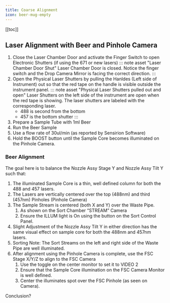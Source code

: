 ```yaml
---
title: Coarse Alignment
icon: beer-mug-empty
---
```



<!-- filename: /influx-flight/flight-03-optics/flight-03-optics-03-coarse.md -->

<!-- Reference Links -->
<!-- Usage -->
<!-- [img-label]: ./assets/filename.png -->
<!-- ![Caption Text][img-label] -->
<!-- Assets -->

<!-- URLs -->

<!-- End Ref Links -->


[[toc]]

## Laser Alignment with Beer and Pinhole Camera

1.  Close the Laser Chamber Door and activate the Finger Switch to open Electronic Shutters (if using the 671 or new lasers)
    ::: note asset "Laser Chamber Door Shut"
    Laser Chamber Door is closed. Notice the finger switch and the Drop Camera Mirror is facing the correct direction.
    :::
2.  Open the Physical Laser Shutters by pulling the Hanldes (Left side of Instrument) out so that the red tape on the handle is visible outside the instrument panel.
    ::: note asset "Physical Laser Shutters pulled out and open"
    Laser Shutters on the left side of the instrument are open when the red tape is showing. The laser shutters are labeled with the corresponding laser.
    -   488 is second from the bottom
    -   457 is the bottom shutter
    :::
3.  Prepare a Sample Tube with 1ml Beer 
4.  Run the Beer Sample
5.  Use a flow rate of 30ul/min (as reported by Sensirion Software)
6.  Hold the BOOST button until the Sample Core becomes illuminated on the Pinhole Camera. 

### Beer Alignment

The goal here is to balance the Nozzle Assy Stage Y and Nozzle Assy Tilt Y such that:
1.  The illuminated Sample Core is a thin, well defined column for both the 488 and 457 lasers.
2.  The Lasers are vertically centered over the top (488nm) and third (457nm) Pinholes (Pinhole Camera)
3.  The Sample Stream is centered (both X and Y) over the Waste Pipe. 
    1.  As shown on the Sort Chamber “STREAM” Camera
    2.  Ensure the ILLUM light is On using the button on the Sort Control Panel. 
4.  Slight Adjustment of the Nozzle Assy Tilt Y in either direction has the same visual effect on sample core for both the 488nm and 457nm lasers.
5.  Sorting Note: The Sort Streams on the left and right side of the Waste Pipe are well illuminated.
6.  After alignment using the Pinhole Camera is complete, use the FSC Stage X/Y/Z to align to the FSC Camera
    1.  Use the toggle on the center monitor to set it to VIDEO 2
    2.  Ensure that the Sample Core illumination on the FSC Camera Monitor is well defined.
    2.  Center the illuminates spot over the FSC Pinhole (as seen on Camera).

Conclusion?